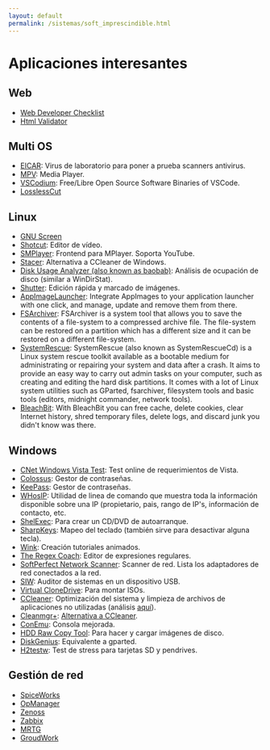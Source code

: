 ```yaml
---
layout: default
permalink: /sistemas/soft_imprescindible.html
---
```


# Aplicaciones interesantes

## Web

* [Web Developer Checklist](https://addons.mozilla.org/es/firefox/addon/webdeveloperchecklist/)
* [Html Validator](https://addons.mozilla.org/es/firefox/addon/html-validator/)

## Multi OS

* [EICAR](http://www.eicar.org/): Virus de laboratorio para poner a prueba scanners antivirus.
* [MPV](https://mpv.io/): Media Player.
* [VSCodium](https://vscodium.com/): Free/Libre Open Source Software Binaries of VSCode.
* [LosslessCut](https://github.com/mifi/lossless-cut)

## Linux

* [GNU Screen](http://phenobarbital.wordpress.com/2013/02/18/linux-usando-gnu-screen/)
* [Shotcut](https://www.shotcut.org/): Editor de vídeo.
* [SMPlayer](https://www.smplayer.info/): Frontend para MPlayer. Soporta YouTube.
* [Stacer](https://github.com/oguzhaninan/Stacer): Alternativa a CCleaner de Windows.
* [Disk Usage Analyzer (also known as baobab)](https://wiki.gnome.org/Apps/DiskUsageAnalyzer): Análisis de ocupación de disco (similar a WinDirStat).
* [Shutter](https://shutter-project.org/): Edición rápida y marcado de imágenes.
* [AppImageLauncher](https://github.com/TheAssassin/AppImageLauncher): Integrate AppImages to your application launcher with one click, and manage, update and remove them from there.
* [FSArchiver](https://www.fsarchiver.org/): FSArchiver is a system tool that allows you to save the contents of a file-system to a compressed archive file. The file-system can be restored on a partition which has a different size and it can be restored on a different file-system.
* [SystemRescue](https://www.system-rescue.org/): SystemRescue (also known as SystemRescueCd) is a Linux system rescue toolkit available as a bootable medium for administrating or repairing your system and data after a crash. It aims to provide an easy way to carry out admin tasks on your computer, such as creating and editing the hard disk partitions. It comes with a lot of Linux system utilities such as GParted, fsarchiver, filesystem tools and basic tools (editors, midnight commander, network tools).
* [BleachBit](https://www.bleachbit.org/): With BleachBit you can free cache, delete cookies, clear Internet history, shred temporary files, delete logs, and discard junk you didn't know was there.

## Windows
* [CNet Windows Vista Test](http://reviews.cnet.com/4520-3672_7-6671810-1.html): Test online de requerimientos de Vista.
* [Colossus](http://www.alanit.com/programas/colossus.php): Gestor de contraseñas.
* [KeePass](http://keepass.info/): Gestor de contraseñas.
* [WHosIP](http://www.nirsoft.net/utils/whosip.html): Utilidad de linea de comando que muestra toda la información disponible sobre una IP (propietario, pais, rango de IP's, información de contacto, etc.
* [ShelExec](http://www.naughter.com/shelexec.html): Para crear un CD/DVD de autoarranque.
* [SharpKeys](http://www.randyrants.com/sharpkeys/): Mapeo del teclado (también sirve para desactivar alguna tecla).
* [Wink](http://www.debugmode.com/wink/): Creación tutoriales animados.
* [The Regex Coach](http://weitz.de/regex-coach/#license): Editor de expresiones regulares.
* [SoftPerfect Network Scanner](http://www.softperfect.com/products/networkscanner/): Scanner de red. Lista los adaptadores de red conectados a la red.
* [SIW](http://www.kriptopolis.org/auditor-de-sistemas-windows-en-usb): Auditor de sistemas en un dispositivo USB.
* [Virtual CloneDrive](http://www.slysoft.com/es/virtual-clonedrive.html): Para montar ISOs.
* [CCleaner](http://download.cnet.com/CCleaner/): Optimización del sistema y limpieza de archivos de aplicaciones no utilizadas (análisis [aquí](http://www.informatica-hoy.com.ar/optimizacion-mantenimiento-pc/CCleaner-optimiza-PC.php)).
* [Cleanmgr+](https://www.getclone.app/ms-apps/cleanmgrplus): [Alternativa a CCleaner](https://www.softzone.es/2019/02/09/cleanmgr-alternativa-ccleaner-windows-10/).
* [ConEmu](https://conemu.github.io/): Consola mejorada.
* [HDD Raw Copy Tool](http://hddguru.com/software/HDD-Raw-Copy-Tool/): Para hacer y cargar imágenes de disco.
* [DiskGenius](https://www.diskgenius.com/): Equivalente a gparted.
* [H2testw](https://www.heise.de/download/product/h2testw-50539): Test de stress para tarjetas SD y pendrives.

## Gestión de red

* [SpiceWorks](http://www.spiceworks.com)
* [OpManager](http://opmanager.com.es/)
* [Zenoss](http://www.zenoss.com/)
* [Zabbix](http://www.zabbix.org/)
* [MRTG](http://oss.oetiker.ch/mrtg/)
* [GroudWork](http://www.groundworkopensource.com/products/landing_rrdtool)
